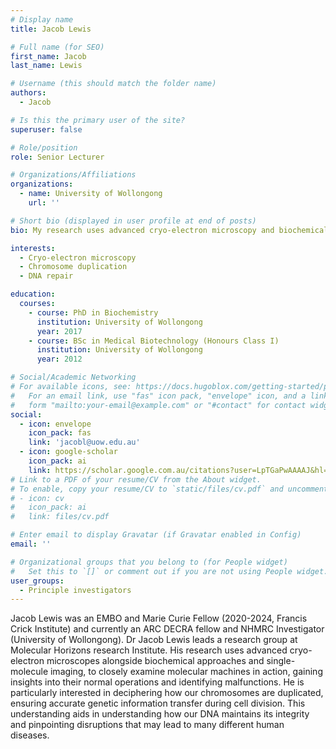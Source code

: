 ```yaml
---
# Display name
title: Jacob Lewis

# Full name (for SEO)
first_name: Jacob
last_name: Lewis

# Username (this should match the folder name)
authors:
  - Jacob

# Is this the primary user of the site?
superuser: false

# Role/position
role: Senior Lecturer

# Organizations/Affiliations
organizations:
  - name: University of Wollongong
    url: ''

# Short bio (displayed in user profile at end of posts)
bio: My research uses advanced cryo-electron microscopy and biochemical approaches to understand how our DNA maintains its integrity.

interests:
  - Cryo-electron microscopy
  - Chromosome duplication
  - DNA repair

education:
  courses:
    - course: PhD in Biochemistry
      institution: University of Wollongong
      year: 2017
    - course: BSc in Medical Biotechnology (Honours Class I)
      institution: University of Wollongong
      year: 2012

# Social/Academic Networking
# For available icons, see: https://docs.hugoblox.com/getting-started/page-builder/#icons
#   For an email link, use "fas" icon pack, "envelope" icon, and a link in the
#   form "mailto:your-email@example.com" or "#contact" for contact widget.
social:
  - icon: envelope
    icon_pack: fas
    link: 'jacobl@uow.edu.au'
  - icon: google-scholar
    icon_pack: ai
    link: https://scholar.google.com.au/citations?user=LpTGaPwAAAAJ&hl=en
# Link to a PDF of your resume/CV from the About widget.
# To enable, copy your resume/CV to `static/files/cv.pdf` and uncomment the lines below.
# - icon: cv
#   icon_pack: ai
#   link: files/cv.pdf

# Enter email to display Gravatar (if Gravatar enabled in Config)
email: ''

# Organizational groups that you belong to (for People widget)
#   Set this to `[]` or comment out if you are not using People widget.
user_groups:
  - Principle investigators
---
```


Jacob Lewis was an EMBO and Marie Curie Fellow (2020-2024, Francis Crick Institute) and currently an ARC DECRA fellow and NHMRC Investigator (University of Wollongong). Dr Jacob Lewis leads a research group at Molecular Horizons research Institute. His research uses advanced cryo-electron microscopes alongside biochemical approaches and single-molecule imaging, to closely examine molecular machines in action, gaining insights into their normal operations and identifying malfunctions. He is particularly interested in deciphering how our chromosomes are duplicated, ensuring accurate genetic information transfer during cell division. This understanding aids in understanding how our DNA maintains its integrity and pinpointing disruptions that may lead to many different human diseases.